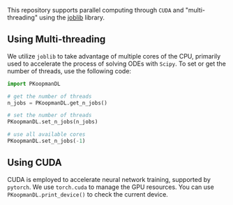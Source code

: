 
This repository supports parallel computing through `CUDA` 
and "multi-threading" using the [joblib](https://joblib.readthedocs.io/en/stable/) library.

## Using Multi-threading

We utilize `joblib` to take advantage of multiple cores of the CPU,
primarily used to accelerate the process of solving ODEs with `Scipy`.
To set or get the number of threads, use the following code:

``` python
import PKoopmanDL

# get the number of threads
n_jobs = PKoopmanDL.get_n_jobs()

# set the number of threads
PKoopmanDL.set_n_jobs(n_jobs)

# use all available cores
PKoopmanDL.set_n_jobs(-1) 
```

## Using CUDA

CUDA is employed to accelerate neural network training,
supported by `pytorch`.
We use `torch.cuda` to manage the GPU resources.
You can use `PKoopmanDL.print_device()` to check the current device.
